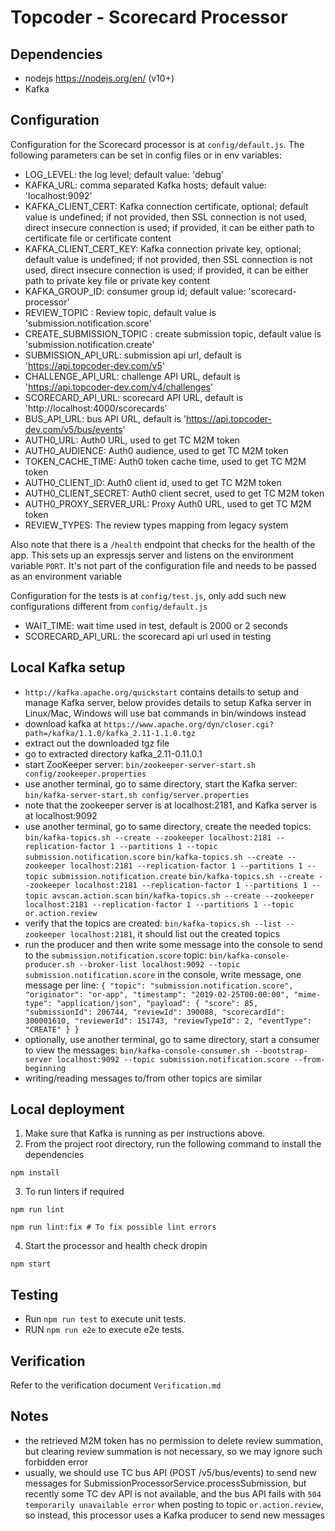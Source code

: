 # Topcoder - Scorecard Processor


## Dependencies

- nodejs https://nodejs.org/en/ (v10+)
- Kafka

## Configuration

Configuration for the Scorecard processor is at `config/default.js`.
The following parameters can be set in config files or in env variables:
- LOG_LEVEL: the log level; default value: 'debug'
- KAFKA_URL: comma separated Kafka hosts; default value: 'localhost:9092'
- KAFKA_CLIENT_CERT: Kafka connection certificate, optional; default value is undefined;
    if not provided, then SSL connection is not used, direct insecure connection is used;
    if provided, it can be either path to certificate file or certificate content
- KAFKA_CLIENT_CERT_KEY: Kafka connection private key, optional; default value is undefined;
    if not provided, then SSL connection is not used, direct insecure connection is used;
    if provided, it can be either path to private key file or private key content
- KAFKA_GROUP_ID: consumer group id; default value: 'scorecard-processor'
- REVIEW_TOPIC : Review topic, default value is 'submission.notification.score'
- CREATE_SUBMISSION_TOPIC : create submission topic, default value is 'submission.notification.create'
- SUBMISSION_API_URL: submission api url, default is 'https://api.topcoder-dev.com/v5'
- CHALLENGE_API_URL: challenge API URL, default is 'https://api.topcoder-dev.com/v4/challenges'
- SCORECARD_API_URL: scorecard API URL, default is 'http://localhost:4000/scorecards'
- BUS_API_URL: bus API URL, default is 'https://api.topcoder-dev.com/v5/bus/events'
- AUTH0_URL: Auth0 URL, used to get TC M2M token
- AUTH0_AUDIENCE: Auth0 audience, used to get TC M2M token
- TOKEN_CACHE_TIME: Auth0 token cache time, used to get TC M2M token
- AUTH0_CLIENT_ID: Auth0 client id, used to get TC M2M token
- AUTH0_CLIENT_SECRET: Auth0 client secret, used to get TC M2M token
- AUTH0_PROXY_SERVER_URL: Proxy Auth0 URL, used to get TC M2M token
- REVIEW_TYPES: The review types mapping from legacy system

Also note that there is a `/health` endpoint that checks for the health of the app. This sets up an expressjs server and listens on the environment variable `PORT`. It's not part of the configuration file and needs to be passed as an environment variable

Configuration for the tests is at `config/test.js`, only add such new configurations different from `config/default.js`
- WAIT_TIME: wait time used in test, default is 2000 or 2 seconds
- SCORECARD_API_URL: the scorecard api url used in testing

## Local Kafka setup

- `http://kafka.apache.org/quickstart` contains details to setup and manage Kafka server,
  below provides details to setup Kafka server in Linux/Mac, Windows will use bat commands in bin/windows instead
- download kafka at `https://www.apache.org/dyn/closer.cgi?path=/kafka/1.1.0/kafka_2.11-1.1.0.tgz`
- extract out the downloaded tgz file
- go to extracted directory kafka_2.11-0.11.0.1
- start ZooKeeper server:
  `bin/zookeeper-server-start.sh config/zookeeper.properties`
- use another terminal, go to same directory, start the Kafka server:
  `bin/kafka-server-start.sh config/server.properties`
- note that the zookeeper server is at localhost:2181, and Kafka server is at localhost:9092
- use another terminal, go to same directory, create the needed topics:
  `bin/kafka-topics.sh --create --zookeeper localhost:2181 --replication-factor 1 --partitions 1 --topic submission.notification.score`
  `bin/kafka-topics.sh --create --zookeeper localhost:2181 --replication-factor 1 --partitions 1 --topic submission.notification.create`
  `bin/kafka-topics.sh --create --zookeeper localhost:2181 --replication-factor 1 --partitions 1 --topic avscan.action.scan`
  `bin/kafka-topics.sh --create --zookeeper localhost:2181 --replication-factor 1 --partitions 1 --topic or.action.review`
- verify that the topics are created:
  `bin/kafka-topics.sh --list --zookeeper localhost:2181`,
  it should list out the created topics
- run the producer and then write some message into the console to send to the `submission.notification.score` topic:
  `bin/kafka-console-producer.sh --broker-list localhost:9092 --topic submission.notification.score`
  in the console, write message, one message per line:
  `{ "topic": "submission.notification.score", "originator": "or-app", "timestamp": "2019-02-25T00:00:00", "mime-type": "application/json", "payload": { "score": 85, "submissionId": 206744, "reviewId": 390088, "scorecardId": 300001610, "reviewerId": 151743, "reviewTypeId": 2, "eventType": "CREATE" } }`
- optionally, use another terminal, go to same directory, start a consumer to view the messages:
  `bin/kafka-console-consumer.sh --bootstrap-server localhost:9092 --topic submission.notification.score --from-beginning`
- writing/reading messages to/from other topics are similar

## Local deployment
1. Make sure that Kafka is running as per instructions above.
2. From the project root directory, run the following command to install the dependencies
```
npm install
```
3. To run linters if required
```
npm run lint

npm run lint:fix # To fix possible lint errors
```
4. Start the processor and health check dropin
```
npm start
```


## Testing
- Run `npm run test` to execute unit tests.
- RUN `npm run e2e` to execute e2e tests.

## Verification
Refer to the verification document `Verification.md`

## Notes
- the retrieved M2M token has no permission to delete review summation,
  but clearing review summation is not necessary, so we may ignore such forbidden error
- usually, we should use TC bus API (POST /v5/bus/events) to send new messages for SubmissionProcessorService.processSubmission,
  but recently some TC dev API is not available, and the bus API fails with `504 temporarily unavailable error` when
  posting to topic `or.action.review`, so instead, this processor uses a Kafka producer to send new messages

